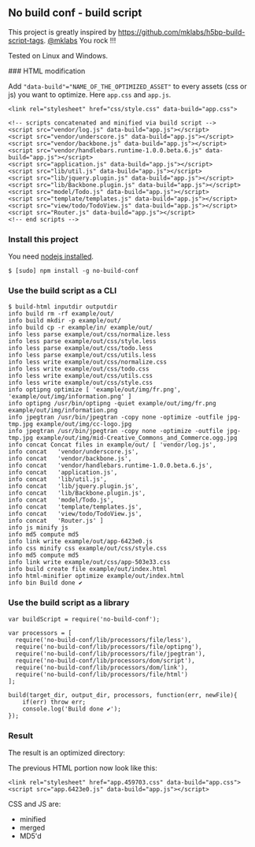 No build conf - build script
----------------------------

This project is greatly inspired by <https://github.com/mklabs/h5bp-build-script-tags>. [@mklabs](https://github.com/mklabs) You rock !!!

Tested on Linux and Windows.

### HTML modification

Add `"data-build"="NAME_OF_THE_OPTIMIZED_ASSET"` to every assets (css or js) you want to
optimize. Here `app.css` and `app.js`.

    <link rel="stylesheet" href="css/style.css" data-build="app.css">

    <!-- scripts concatenated and minified via build script -->
    <script src="vendor/log.js" data-build="app.js"></script>
    <script src="vendor/underscore.js" data-build="app.js"></script>
    <script src="vendor/backbone.js" data-build="app.js"></script>
    <script src="vendor/handlebars.runtime-1.0.0.beta.6.js" data-build="app.js"></script>
    <script src="application.js" data-build="app.js"></script>
    <script src="lib/util.js" data-build="app.js"></script>
    <script src="lib/jquery.plugin.js" data-build="app.js"></script>
    <script src="lib/Backbone.plugin.js" data-build="app.js"></script>
    <script src="model/Todo.js" data-build="app.js"></script>
    <script src="template/templates.js" data-build="app.js"></script>
    <script src="view/todo/TodoView.js" data-build="app.js"></script>
    <script src="Router.js" data-build="app.js"></script>
    <!-- end scripts -->

### Install this project

You need [nodejs installed](http://nodejs.org/#download).

    $ [sudo] npm install -g no-build-conf


### Use the build script as a CLI

    $ build-html inputdir outputdir
    info build rm -rf example/out/
    info build mkdir -p example/out/
    info build cp -r example/in/ example/out/
    info less parse example/out/css/normalize.less
    info less parse example/out/css/style.less
    info less parse example/out/css/todo.less
    info less parse example/out/css/utils.less
    info less write example/out/css/normalize.css
    info less write example/out/css/todo.css
    info less write example/out/css/utils.css
    info less write example/out/css/style.css
    info optipng optimize [ 'example/out/img/fr.png', 'example/out/img/information.png' ]
    info optipng /usr/bin/optipng -quiet example/out/img/fr.png example/out/img/information.png
    info jpegtran /usr/bin/jpegtran -copy none -optimize -outfile jpg-tmp.jpg example/out/img/cc-logo.jpg
    info jpegtran /usr/bin/jpegtran -copy none -optimize -outfile jpg-tmp.jpg example/out/img/mid-Creative_Commons_and_Commerce.ogg.jpg
    info concat Concat files in example/out/ [ 'vendor/log.js',
    info concat   'vendor/underscore.js',
    info concat   'vendor/backbone.js',
    info concat   'vendor/handlebars.runtime-1.0.0.beta.6.js',
    info concat   'application.js',
    info concat   'lib/util.js',
    info concat   'lib/jquery.plugin.js',
    info concat   'lib/Backbone.plugin.js',
    info concat   'model/Todo.js',
    info concat   'template/templates.js',
    info concat   'view/todo/TodoView.js',
    info concat   'Router.js' ]
    info js minify js
    info md5 compute md5
    info link write example/out/app-6423e0.js
    info css minify css example/out/css/style.css
    info md5 compute md5
    info link write example/out/css/app-503e33.css
    info build create file example/out/index.html
    info html-minifier optimize example/out/index.html
    info bin Build done ✔


### Use the build script as a library

    var buildScript = require('no-build-conf');

    var processors = [
      require('no-build-conf/lib/processors/file/less'),
      require('no-build-conf/lib/processors/file/optipng'),
      require('no-build-conf/lib/processors/file/jpegtran'),
      require('no-build-conf/lib/processors/dom/script'),
      require('no-build-conf/lib/processors/dom/link'),
      require('no-build-conf/lib/processors/file/html')
    ];

    build(target_dir, output_dir, processors, function(err, newFile){
        if(err) throw err;
        console.log('Build done ✔');
    });


### Result

The result is an optimized directory:

The previous HTML portion now look like this:

    <link rel="stylesheet" href="app.459703.css" data-build="app.css">
    <script src="app.6423e0.js" data-build="app.js"></script>

CSS and JS are:

* minified
* merged
* MD5'd


